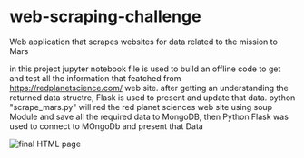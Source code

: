 # web-scraping-challenge
Web application that scrapes websites for data related to the mission to Mars

in this project jupyter notebook file is used to build an offline code to get and test all the information that featched from https://redplanetscience.com/ web site.
after getting an understanding the returned data structre, Flask is used to present and update that data.
python "scrape_mars.py" will red the red planet sciences web site using soup Module and save all the required data to MongoDB, then Python Flask was used to connect to MOngoDb and present that Data


![final HTML page](https://user-images.githubusercontent.com/24882457/155929465-0278f443-0bae-4737-8f4f-872c67a95c74.PNG)
